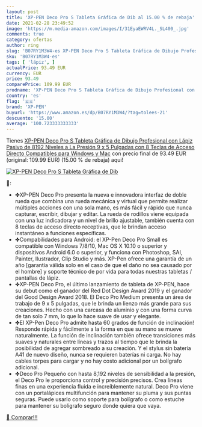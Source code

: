 ```yaml
---
layout: post
title: 'XP-PEN Deco Pro S Tableta Gráfica de Dib al 15.00 % de rebaja'
date: 2021-02-28 23:49:52
image: 'https://m.media-amazon.com/images/I/31EyaEWRV4L._SL400_.jpg'
comments: true
category: ofertas
author: ring
slug: 'B07RY1M3W4-es XP-PEN Deco Pro S Tableta Gráfica de Dibujo Profesional...'
sku: 'B07RY1M3W4-es'
tags: [ 'lápiz', ]
actualPrice: 93.49 EUR
currency: EUR
price: 93.49
comparePrice: 109.99 EUR
prodname: 'XP-PEN Deco Pro S Tableta Gráfica de Dibujo Profesional con Lápiz Pasivo de 8192 Niveles a La Presión 9 x 5 Pulgadas con 8 Teclas de Acceso Directo Compatibles para Windows y Mac'
country: 'es'
flag: '🇪🇸'
brand: 'XP-PEN'
buyurl: 'https://www.amazon.es/dp/B07RY1M3W4/?tag=tolees-21'
descuento: '15.00'
average: '100.723333333333'
---
```


Tienes [XP-PEN Deco Pro S Tableta Gráfica de Dibujo Profesional con Lápiz Pasivo de 8192 Niveles a La Presión 9 x 5 Pulgadas con 8 Teclas de Acceso Directo Compatibles para Windows y Mac](https://www.amazon.es/dp/B07RY1M3W4/?tag=tolees-21) con precio final de  93.49 EUR (original: 109.99 EUR) (15.00 %  de rebaja) aqui!

[![XP-PEN Deco Pro S Tableta Gráfica de Dib](https://m.media-amazon.com/images/I/31EyaEWRV4L._SL400_.jpg)](https://www.amazon.es/dp/B07RY1M3W4/?tag=tolees-21)

🔎:

- ✤XP-PEN Deco Pro presenta la nueva e innovadora interfaz de doble rueda que combina una rueda mecánica y virtual que permite realizar múltiples acciones con una sola mano, es más fácil y rápido que nunca capturar, escribir, dibujar y editar. La rueda de rodillos viene equipada con una luz indicadora y un nivel de brillo ajustable, también cuenta con 8 teclas de acceso directo receptivas, que le brindan acceso instantáneo a funciones específicas.
- ✤Compabilidades para Android: el XP-Pen Deco Pro Small es compatible con Windows 7/8/10, Mac OS X 10.10 o superior y dispositivos Android 6.0 o superior, y funciona con Photoshop, SAI, Painter, Ilustrador, Clip Studio y más. XP-Pen ofrece una garantía de un año [garantía válida solo en el caso de que el daño no sea causado por el hombre] y soporte técnico de por vida para todas nuestras tabletas / pantallas de lápiz.
- ✤XP-PEN Deco Pro, el último lanzamiento de tableta de XP-PEN, hace su debut como el ganador del Red Dot Design Award 2019 y el ganador del Good Design Award 2018. El Deco Pro Medium presenta un área de trabajo de 9 x 5 pulgadas, que le brinda un lienzo más grande para sus creaciones. Hecho con una carcasa de aluminio y con una forma curva de tan solo 7 mm, lo que lo hace suave de usar y elegante.
- ✤El XP-Pen Deco Pro admite hasta 60 grados de función de inclinación! Responde rápida y fácilmente a la forma en que su mano se mueve naturalmente. La función de inclinación también ofrece transiciones más suaves y naturales entre líneas y trazos al tiempo que le brinda la posibilidad de agregar sombreado a su creación. Y el stylus sin batería A41 de nuevo diseño, nunca se requieren baterías ni carga. No hay cables torpes para cargar y no hay costo adicional por un bolígrafo adicional.
- ✤Deco Pro Pequeño con hasta 8,192 niveles de sensibilidad a la presión, el Deco Pro le proporciona control y precisión precisos. Crea líneas finas en una experiencia fluida e increíblemente natural. Deco Pro viene con un portalápices multifunción para mantener su pluma y sus puntas seguras. Puede usarlo como soporte para bolígrafo o como estuche para mantener su bolígrafo seguro donde quiera que vaya.

[🛒 Comprar!!!](https://www.amazon.es/dp/B07RY1M3W4/?tag=tolees-21)
